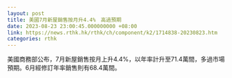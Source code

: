 ```yaml
---
layout: post
title: 美國7月新屋銷售按月升4.4%　高過預期
date: 2023-08-23 23:00:45.000000000 +08:00
link: https://news.rthk.hk/rthk/ch/component/k2/1714838-20230823.htm
categories: rthk
---
```


美國商務部公布，7月新屋銷售按月上升4.4%，以年率計升至71.4萬間，多過市場預期。6月經修訂年率銷售則有68.4萬間。

